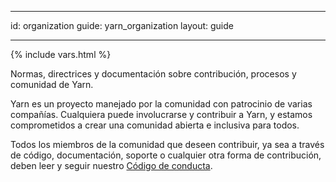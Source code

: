 * * *

id: organization guide: yarn_organization layout: guide

* * *

{% include vars.html %}

<p class="lead">
  Normas, directrices y documentación sobre contribución, procesos y comunidad de Yarn.
</p>

Yarn es un proyecto manejado por la comunidad con patrocinio de varias compañías. Cualquiera puede involucrarse y contribuir a Yarn, y estamos comprometidos a crear una comunidad abierta e inclusiva para todos.

Todos los miembros de la comunidad que deseen contribuir, ya sea a través de código, documentación, soporte o cualquier otra forma de contribución, deben leer y seguir nuestro [Código de conducta]({{url_base}}/org/code-of-conduct).